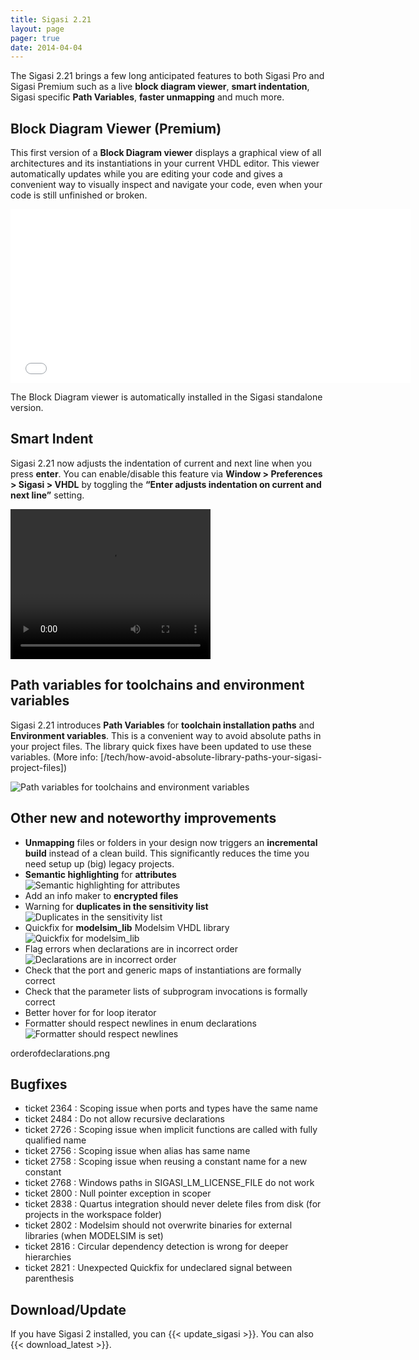 ```yaml
---
title: Sigasi 2.21
layout: page
pager: true
date: 2014-04-04 
---
```


The Sigasi 2.21 brings a few long anticipated features to both Sigasi
Pro and Sigasi Premium such as a live **block diagram viewer**, **smart
indentation**, Sigasi specific **Path Variables**, **faster unmapping**
and much more.

Block Diagram Viewer (Premium)
------------------------------

This first version of a **Block Diagram viewer** displays a graphical
view of all architectures and its instantiations in your current VHDL
editor. This viewer automatically updates while you are editing your
code and gives a convenient way to visually inspect and navigate your
code, even when your code is still unfinished or broken.
<span class="inline inline-center">

<iframe src="//fast.wistia.net/embed/iframe/pz6zwyq308" allowtransparency="true" frameborder="0" scrolling="no" class="wistia_embed" name="wistia_embed" allowfullscreen mozallowfullscreen webkitallowfullscreen oallowfullscreen msallowfullscreen width="640" height="278">
</iframe>
</span>

The Block Diagram viewer is automatically installed in the Sigasi standalone version.

Smart Indent
------------

Sigasi 2.21 now adjusts the indentation of current and next line when
you press **enter**. You can enable/disable this feature via **Window \>
Preferences \> Sigasi \> VHDL** by toggling the **“Enter adjusts
indentation on current and next line”**
setting.<span class="inline inline-center">

<video width="320" height="240" autoplay="autoplay" loop="true">
<source src="2.21/smart_indent.mp4" type="video/mp4" />
Your browser does not support the video tag.
</video>
</span>

Path variables for toolchains and environment variables
-------------------------------------------------------

Sigasi 2.21 introduces **Path Variables** for **toolchain installation
paths** and **Environment variables**. This is a convenient way to avoid
absolute paths in your project files. The library quick fixes have been
updated to use these variables. (More info: [/tech/how-avoid-absolute-library-paths-your-sigasi-project-files])

![Path variables for toolchains and environment variables](/img/releasenotes/2.21/pathvariablestoolchain.png "Path variables for toolchains and environment variables")

Other new and noteworthy improvements
-------------------------------------

-   **Unmapping** files or folders in your design now triggers an
    **incremental build** instead of a clean build. This significantly
    reduces the time you need setup up (big) legacy projects.
-   **Semantic highlighting** for **attributes**
    ![Semantic highlighting for attributes](/img/releasenotes/2.21/attributesemantichighlighting.png "Semantic highlighting for attributes")
-   Add an info maker to **encrypted files**
-   Warning for **duplicates in the sensitivity list**
	![Duplicates in the sensitivity list](/img/releasenotes/2.21/duplicate_in_sensitivity_list.png "Duplicates in the sensitivity list")
-   Quickfix for **modelsim\_lib** Modelsim VHDL library
    ![Quickfix for modelsim_lib](/img/releasenotes/2.21/modelsim_lib_quickfix.png "Quickfix for modelsim_lib")
-   Flag errors when declarations are in incorrect order
	![Declarations are in incorrect order](/img/releasenotes/2.21/orderofdeclarations.png "Declarations are in incorrect order")
-   Check that the port and generic maps of instantiations are formally correct
-   Check that the parameter lists of subprogram invocations is formally correct
-   Better hover for for loop iterator
-   Formatter should respect newlines in enum declarations
    ![Formatter should respect newlines](/img/releasenotes/2.21/formatenums.png "Formatter should respect newlines")


orderofdeclarations.png

Bugfixes
--------

-   ticket 2364 : Scoping issue when ports and types have the same name
-   ticket 2484 : Do not allow recursive declarations
-   ticket 2726 : Scoping issue when implicit functions are called with
    fully qualified name
-   ticket 2756 : Scoping issue when alias has same name
-   ticket 2758 : Scoping issue when reusing a constant name for a new
    constant
-   ticket 2768 : Windows paths in SIGASI\_LM\_LICENSE\_FILE do not work
-   ticket 2800 : Null pointer exception in scoper
-   ticket 2838 : Quartus integration should never delete files from
    disk (for projects in the workspace folder)
-   ticket 2802 : Modelsim should not overwrite binaries for external
    libraries (when MODELSIM is set)
-   ticket 2816 : Circular dependency detection is wrong for deeper
    hierarchies
-   ticket 2821 : Unexpected Quickfix for undeclared signal between
    parenthesis

Download/Update
---------------

If you have Sigasi 2 installed, you can {{< update_sigasi >}}. You can also {{< download_latest >}}.
